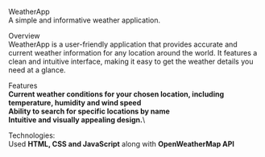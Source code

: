 
WeatherApp\
A simple and informative weather application.

Overview\
WeatherApp is a user-friendly application that provides accurate and current weather information for any location around the world. It features a clean and intuitive interface, making it easy to get the weather details you need at a glance.

Features\
**Current weather conditions for your chosen location, including temperature, humidity and wind speed**\
**Ability to search for specific locations by name**\
**Intuitive and visually appealing design.**\

Technologies:\
Used **HTML, CSS and JavaScript** along with **OpenWeatherMap API**
